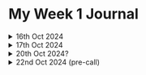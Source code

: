 
# My Week 1 Journal

<details>
<summary>16th Oct 2024</summary>
<br>

Today I looked at Trac and tried to find a ticket. It really brought it home to me how intriciate the whole system is and how many people know parts of it very deeply. The descriptions of the issues that have made it to a status where it is considered worth investigating are mentioning aspects that will be difficult to replicate. Will I find something to work on that will start me off into the process of investigating?

Some tickets I lingered on longer than others...

#35791 - relates to css something I am familiar with with a recent css upgrade in work - has an owner, is assigned
#34976 - must ask Sarah about the comments on this one, she has written comments re accessibility - relates to the startapp commands - has an owner, is assigned
#18543 - https://code.djangoproject.com/ticket/18543 - what does 'new Bug' mean? 'Non image file can be saved to ImageField' - open 12 years ago, last modified 18 months ago - no owner - sent question to Paolo Melchiorre on team-saturn channel

In relation to that question 'new bug'. Paola said that 'new' is the status and it is not time-based, but more an indication that no one is working on it.
He suggested keeping track of the questions for create FAQs for new Contributors. Created QuestionsAsked.txt file and added this first question for future reference.

Nice also to see our Team photo taken at our first Team Saturn meeting by Paolo. We all look nicely enthusiastic!
https://discordapp.com/channels/1114005656937177168/1290084064573001778/1296215141263872030

</details>


<details>
<summary>17th Oct 2024</summary>
<br>
Saw a member of the team had a question on Discord (https://discordapp.com/channels/1114005656937177168/1290084064573001778/1296474011286638693) about a failed test in his PR (we use GitLab in work so I'm more used to calling it an MR there!) and had a quick look while I was working. It was to do with formatting and I waded in with my tuppence worth. Nice to get involved in a conversation and learned that Django has a pre-commit check on the formatting https://docs.djangoproject.com/en/dev/internals/contributing/writing-code/coding-style/#pre-commit-checks

</details>




<details>
<summary>20th Oct 2024?</summary>
<br>
Went on the train to Cork on 18th Oct as a present for my birthday. Excellent time to continue browsing for tickets!
These few are ones where I thought I would be able to recreate the issue and will look again in more detail:

https://code.djangoproject.com/ticket/9373
https://code.djangoproject.com/ticket/12044
https://code.djangoproject.com/ticket/12246
https://code.djangoproject.com/ticket/12627
https://code.djangoproject.com/ticket/13224

Some of these are old, but have no patch. They do talk about things that I have used when making my projects, but mainly, I think I can recreate.

A cool article I found, written by a previous djangonaut, was just what I needed to read to calm down the rising worry in my stomach that I had when thinking about setting things up.
https://discordapp.com/channels/1114005656937177168/1260986020275556414/1284098589399846946

</details>




<details>
<summary>22nd Oct 2024  (pre-call)</summary>
<br>

Spent a few hours on Sunday trying to recreate the issue on ticket 9373 (https://code.djangoproject.com/ticket/9373) and it was interesting because there were two code examples in the comments and both produced warning complile errors/issues when I was making migrations due to using the most recent version of Django and not the version used in the comments. I need to investigate further to see if the ticket issue is still an issue or if the recent updates makes the issue redundant. 

Also found an issue with the docs that could maybe be an MR - a missing 'py' command when using Windows. It's in a couple of places that I've seen. Will check on next group call.
</details>





